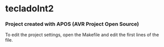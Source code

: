 
# tecladoInt2 

### Project created with APOS (AVR Project Open Source)

To edit the project settings, open the Makefile and edit the first lines of the file.

